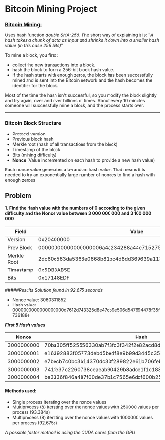 # Bitcoin Mining Project
### [Bitcoin Mining:](http://www.righto.com/2014/02/bitcoin-mining-hard-way-algorithms.html)
Uses hash function *double SHA-256*. The short way of explaining it is: "*A hash takes a chunk of data as input and shrinks it down into a smaller hash value (in this case 256 bits)*"

To mine a block, you first :

- collect the new transactions into a block. 
- hash the block to form a 256-bit block hash value.
- If the hash starts with enough zeros, the block has been successfully mined and is sent into the Bitcoin network and the hash becomes the identifier for the block.

 Most of the time the hash isn't successful, so you modify the block slightly and try again, over and over billions of times. About every 10 minutes someone will successfully mine a block, and the process starts over.
 
---
 
 ### Bitcoin Block Structure

 - Protocol version 
 - Previous block hash 
 - Merkle root (hash of all transactions from the block)
 - Timestamp of the block
 - Bits (mining difficulty)
 - **Nonce** (Value incremented on each hash to provide a new hash value)

 Each nonce value generates a b-random hash value. That means it is needed to try an exponentially large number of nonces to find a hash with enough zeroes
 
 
 ## Problem
#### 1. Find the Hash value with the numbers of 0 according to the given difficulty and the Nonce value between 3 000 000 000 and 3 100 000 000

|  Field | Value  |  
|---|---|
| Version  | 0x20400000  |  
| Prev Block  | 00000000000000000006a4a234288a44e715275f1775b77b2fddb6c02eb6b72f  |   
|  Merkle Root |  2dc60c563da5368e0668b81bc4d8dd369639a1134f68e425a9a74e428801e5b8 |   
|Timestamp|0x5DB8AB5E|
|Bits|0x17148EDF|

#####_Results Solution found in 92.675 seconds_
- Nonce value: 3060331852
- Hash value: 0000000000000000000d7612d743325d8e47cb9e506d547694478f35f736188e

**_First 5 Hash values_**

|Nonce|Hash|
|---|---|
|3000000000 | 70ba305ff525556330ab7f3fc3f342f2e82acd8d896e52dee84c0fec07fd8881|
|3000000001 | e16392883f05773debd5be4f8e9b99d3445c3539b031cd857ac0dc48de85c3f4|
|3000000002 | e7becb7c0bc3b14370dc33f289822e61b706febaae6f0ba7b9c96f4c0e31ffed|
|3000000003 | 741fe37c2260738ceaeab90429b8adce1f1c1887a2a43855a79353cf35725e05|
|3000000004 | be3336f846a487f00de37b1c7565e6dcf600b25fbb54025cc7776337b5d6ebc1|

#### **Methods used:**

- Single process iterating over the nonce values
- Multiprocess (8) iterating over the nonce values with 250000 values per process (93.384s)
- Multiprocess (8) iterating over the nonce values with 1000000 values per process (92.675s)

_A possible faster method is using the CUDA cores from the GPU_